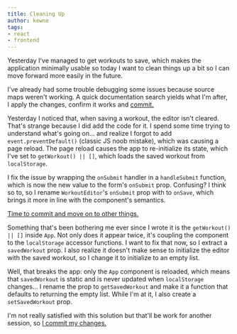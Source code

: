 ```yaml
---
title: Cleaning Up
author: kewne
tags:
- react
- frontend
---
```

Yesterday I've managed to get workouts to save, which makes
the application minimally usable so today
I want to clean things up a bit so
I can move forward more easily in the future.

I've already had some trouble debugging some issues
because source maps weren't working.
A quick documentation search yields  what I'm after,
I apply the changes, confirm it works and
[commit.](https://github.com/kewne/wod-builder/commit/a8e90d887d565b777a5a8114bc5a8806d62c7dc6)

Yesterday I noticed that, when saving a workout,
the editor isn't cleared.
That's strange because I did add the code for it.
I spend some time trying to understand what's going on...
and realize I forgot to add `event.preventDefault()`
(classic JS noob mistake), which was causing a page reload.
The page reload causes the app to re-initialize its state,
which I've set to `getWorkout() || []`, which loads the saved
workout from `localStorage`.

I fix the issue by wrapping the `onSubmit` handler in
a `handleSubmit` function, which is now the new value
to the form's `onSubmit` prop.
Confusing?
I think so to, so I rename `WorkoutEditor`'s `onSubmit`
prop with to `onSave`, which brings it more in line with
the component's semantics.

[Time to commit and move on to other things.](https://github.com/kewne/wod-builder/commit/0828c9c7b021175553453470660adf518d144358)

Something that's been bothering me ever since I wrote it
is the `getWorkout() || []` inside `App`.
Not only does it appear twice, it's coupling the component
to the `localStorage` accessor functions.
I want to fix that now, so I extract a `savedWorkout` prop.
I also realize it doesn't make sense to initialize the editor
with the saved workout, so I change it to initialize to an empty list.

Well, that breaks the app: only the `App` component is reloaded,
which means that `savedWorkout` is static and is never updated when
`localStorage` changes...
I rename the prop to `getSavedWorkout` and make it a function
that defaults to returning the empty list.
While I'm at it, I also create a `setSavedWorkout` prop.

I'm not really satisfied with this solution but
that'll be work for another session, so [I commit my changes.](https://github.com/kewne/wod-builder/commit/2c26f47af72fe2751e5272b71572724605f0538a)